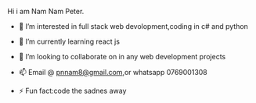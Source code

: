Hi i am Nam Nam Peter.
- 👀 I’m interested in full stack  web devolopment,coding in c# and python
- 🌱 I’m currently learning react js
- 💞️ I’m looking to collaborate on in any web development projects 
- 📫 Email @ pnnam8@gmail.com,or whatsapp 0769001308
  
- ⚡ Fun fact:code the sadnes away


